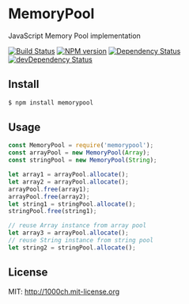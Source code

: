 # MemoryPool

JavaScript Memory Pool implementation

[![Build Status](https://travis-ci.org/1000ch/memorypool.svg?branch=master)](https://travis-ci.org/1000ch/memorypool)
[![NPM version](https://badge.fury.io/js/memorypool.svg)](http://badge.fury.io/js/memorypool)
[![Dependency Status](https://david-dm.org/1000ch/memorypool.svg)](https://david-dm.org/1000ch/memorypool)
[![devDependency Status](https://david-dm.org/1000ch/memorypool/dev-status.svg)](https://david-dm.org/1000ch/memorypool#info=devDependencies)

## Install

```bash
$ npm install memorypool
```

## Usage

```javascript
const MemoryPool = require('memorypool');
const arrayPool = new MemoryPool(Array);
const stringPool = new MemoryPool(String);

let array1 = arrayPool.allocate();
let array2 = arrayPool.allocate();
arrayPool.free(array1);
arrayPool.free(array2);
let string1 = stringPool.allocate();
stringPool.free(string1);

// reuse Array instance from array pool
let array3 = arrayPool.allocate();
// reuse String instance from string pool
let string2 = stringPool.allocate();
```

## License

MIT: http://1000ch.mit-license.org
